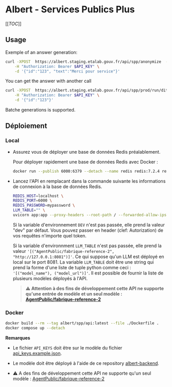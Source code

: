 # Albert - Services Publics Plus

[[_TOC_]]

## Usage

Exemple of an answer generation:

```sh
curl -XPOST  https://albert.staging.etalab.gouv.fr/api/spp/anonymize  -H "Content-Type: application/json" \
    -H "Authorization: Bearer $API_KEY" \
    -d '{"id":"123", "text":"Merci pour service"}'
```

You can get the answer with another call

```sh
curl -XPOST  https://albert.staging.etalab.gouv.fr/api/spp/prod/run/ditp-get-data  -H "Content-Type: application/json" \
    -H "Authorization: Bearer $API_KEY" \
    -d '{"id":"123"}'
```

Batche generations is supported.

## Déploiement

### Local

* Assurez vous de déployer une base de données Redis préalablement.

    Pour déployer rapidement une base de données Redis avec Docker :

    ```bash
    docker run --publish 6000:6379 --detach --name redis redis:7.2.4 redis-server --save 20 1 --loglevel warning --requirepass mypassword
    ```

* Lancez l'API en remplacant dans la commande suivante les informations de connexion à la base de données Redis.

    ```bash
    REDIS_HOST=localhost \
    REDIS_PORT=6000 \
    REDIS_PASSWORD=mypassword \
    LLM_TABLE="" \
    uvicorn app:app --proxy-headers --root-path / --forwarded-allow-ips '*' --host 0.0.0.0 --port 8000 --reload
    ```

    Si la variable d'environnement `DEV` n'est pas passée, elle prend la valeur "dev" par défaut. Vous pouvez passer en header (clef: Autorization) de vos requêtes n'importe quel token.

    Si la variable d'environnment `LLM_TABLE` n'est pas passée, elle prend la valeur `'[("AgentPublic/fabrique-reference-2", "http://127.0.0.1:8081")]'`. Ce qui suppose qu'un LLM est déployé en local sur le port 8081. La variable `LLM_TABLE` doit être une string qui prend la forme d'une liste de tuple python comme ceci : `'[("model_name"), ("model_url")]'`. Il est possible de fournir la liste de plusieurs modèles déployés à l'API.

    > **⚠️ Attention à des fins de développement cette API ne supporte qu'une entrée de modèle et un seul modèle : [AgentPublic/fabrique-reference-2](https://huggingface.co/AgentPublic/fabrique-reference-2)**

### Docker

```bash
docker build --rm --tag albert/spp/api:latest --file ./Dockerfile .
docker compose up --detach
```

**Remarques**

* Le fichier `API_KEYS` doit être sur le modèle du fichier [api_keys.example.json](./api_keys.example.json).

* Le modèle doit être déployé à l'aide de ce repository [albert-backend](https://gitlab.com/etalab-datalab/llm/albert-backend).

* ⚠️ A des fins de développement cette API ne supporte qu'un seul modèle : [AgentPublic/fabrique-reference-2](https://huggingface.co/AgentPublic/fabrique-reference-2)
